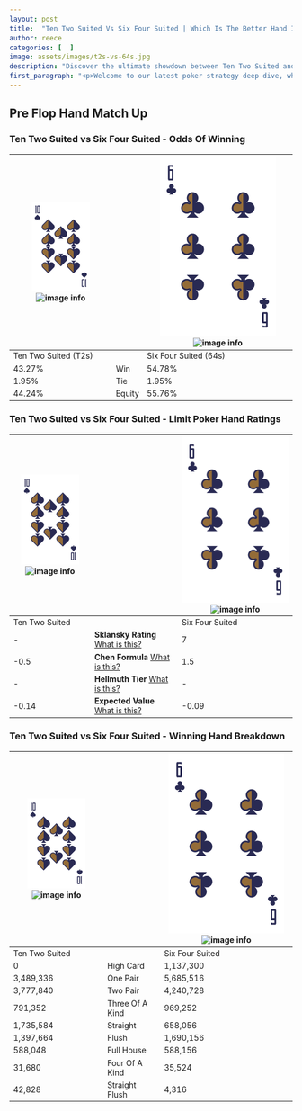 ```yaml
---
layout: post
title:  "Ten Two Suited Vs Six Four Suited | Which Is The Better Hand In Poker? A Complete Guide"
author: reece
categories: [  ]
image: assets/images/t2s-vs-64s.jpg
description: "Discover the ultimate showdown between Ten Two Suited and Six Four Suited in poker! Uncover the odds, strategies, and scenarios where one hand triumphs over the other. Get ready to up your poker game with this thrilling analysis."
first_paragraph: "<p>Welcome to our latest poker strategy deep dive, where we're pitting two distinct hands against each other in a high-stakes showdown: Ten Two Suited vs Six Four Suited.</p><p>In the dynamic world of poker, every decision counts, and knowing which hand holds the upper hand is key to your success at the table.</p><p>In this article, we'll dissect these two hands, explore the scenarios where one dominates the other, and equip you with the knowledge to make strategic choices that can tip the odds in your favor.</p><p>Get ready to unravel the intriguing dynamics of these poker hands and elevate your game to new heights.</p>"
---
```




[comment]: # (sp0)

## Pre Flop Hand Match Up

<div class="table hand-ratings" markdown="1"> 



### Ten Two Suited vs Six Four Suited - Odds Of Winning


    
| ![image info](assets/images/hand1/T.png) ![image info](assets/images/hand1/2s.png) |  | ![image info](assets/images/hand2/6.png) ![image info](assets/images/hand2/4s.png) |
| -------- | -------- | -------- |
| Ten Two Suited (T2s) |  | Six Four Suited (64s) |
| 43.27% | Win | 54.78% |
| 1.95% | Tie | 1.95% |
| 44.24% | Equity | 55.76% |




[comment]: # (sp1)



### Ten Two Suited vs Six Four Suited - Limit Poker Hand Ratings


    
| ![image info](assets/images/hand1/T.png) ![image info](assets/images/hand1/2s.png) |  | ![image info](assets/images/hand2/6.png) ![image info](assets/images/hand2/4s.png) |
| -------- | -------- | -------- |
| Ten Two Suited |  | Six Four Suited |
| - | **Sklansky Rating** [What is this?](/sklansky-rating-explained) | 7 |
| -0.5 | **Chen Formula** [What is this?](/chen-formula-explained) | 1.5 |
| - | **Hellmuth Tier** [What is this?](/Hellmuth-tier-explained) | - |
| -0.14 | **Expected Value** [What is this?](/expected-value-explained) | -0.09 |




[comment]: # (sp2)



### Ten Two Suited vs Six Four Suited - Winning Hand Breakdown


    
| ![image info](assets/images/hand1/T.png) ![image info](assets/images/hand1/2s.png) |  | ![image info](assets/images/hand2/6.png) ![image info](assets/images/hand2/4s.png) |
| -------- | -------- | -------- |
| Ten Two Suited |  | Six Four Suited |
| 0 | High Card | 1,137,300 |
| 3,489,336 | One Pair | 5,685,516 |
| 3,777,840 | Two Pair | 4,240,728 |
| 791,352 | Three Of A Kind | 969,252 |
| 1,735,584 | Straight | 658,056 |
| 1,397,664 | Flush | 1,690,156 |
| 588,048 | Full House | 588,156 |
| 31,680 | Four Of A Kind | 35,524 |
| 42,828 | Straight Flush | 4,316 |




[comment]: # (sp3)



</div>

[comment]: # (sp4)



[comment]: # (sp5)

